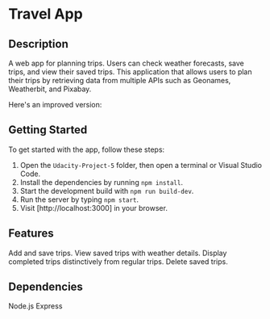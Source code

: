 # Travel App


## Description
A web app for planning trips. Users can check weather forecasts, save trips, and view their saved trips.
This application that allows users to plan their trips by retrieving data from multiple APIs such as Geonames, Weatherbit, and Pixabay.

Here's an improved version:

## Getting Started

To get started with the app, follow these steps:
1. Open the `Udacity-Project-5` folder, then open a terminal or Visual Studio Code.
2. Install the dependencies by running `npm install`.
3. Start the development build with `npm run build-dev`.
4. Run the server by typing `npm start`.
5. Visit [http://localhost:3000] in your browser.


## Features

Add and save trips.
View saved trips with weather details.
Display completed trips distinctively from regular trips.
Delete saved trips.

## Dependencies

Node.js
Express
